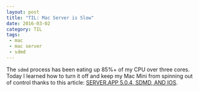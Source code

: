 ```yaml
---
layout: post
title: "TIL: Mac Server is Slow"
date: 2016-03-02
category: TIL
tags:
 - mac
 - mac server
 - sdmd
---
```


The `sdmd` process has been eating up 85%+ of my CPU over three cores. Today I learned how to turn it off and keep my Mac Mini from spinning out of control thanks to this article: [SERVER.APP 5.0.4, SDMD, AND IOS](https://osxbytes.wordpress.com/2015/10/02/server-app-5-0-4-sdmd-and-ios/).
